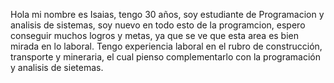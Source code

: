 Hola mi nombre es Isaias, tengo 30 años, soy estudiante de Programacion y analisis de sistemas, soy nuevo en todo esto de la programcion,
espero conseguir muchos logros y metas, ya que se ve que esta area es bien mirada en lo laboral.
Tengo experiencia laboral en el rubro de construcción, transporte y mineraria, el cual pienso complementarlo con la programación y analisis de sietemas.

<!---
isaiasMA94/isaiasMA94 is a ✨ special ✨ repository because its `README.md` (this file) appears on your GitHub profile.
You can click the Preview link to take a look at your changes.
--->
